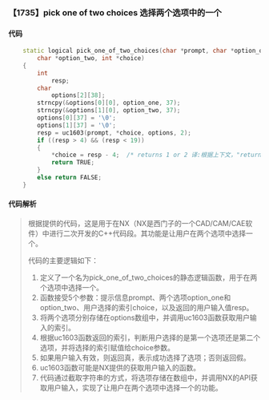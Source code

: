 ### 【1735】pick one of two choices 选择两个选项中的一个

#### 代码

```cpp
    static logical pick_one_of_two_choices(char *prompt, char *option_one,  
        char *option_two, int *choice)  
    {  
        int  
            resp;  
        char  
            options[2][38];  
        strncpy(&options[0][0], option_one, 37);  
        strncpy(&options[1][0], option_two, 37);  
        options[0][37] = '\0';  
        options[1][37] = '\0';  
        resp = uc1603(prompt, *choice, options, 2);  
        if ((resp > 4) && (resp < 19))  
        {  
            *choice = resp - 4;  /* returns 1 or 2 译:根据上下文，"returns 1 or 2" 可翻译为“返回1或2”。 */  
            return TRUE;  
        }  
        else return FALSE;  
    }

```

#### 代码解析

> 根据提供的代码，这是用于在NX（NX是西门子的一个CAD/CAM/CAE软件）中进行二次开发的C++代码段。其功能是让用户在两个选项中选择一个。
>
> 代码的主要逻辑如下：
>
> 1. 定义了一个名为pick_one_of_two_choices的静态逻辑函数，用于在两个选项中选择一个。
> 2. 函数接受5个参数：提示信息prompt、两个选项option_one和option_two、用户选择的索引choice，以及返回的用户输入值resp。
> 3. 将两个选项分别存储在options数组中，并调用uc1603函数获取用户输入的索引。
> 4. 根据uc1603函数返回的索引，判断用户选择的是第一个选项还是第二个选项，并将选择的索引赋值给choice参数。
> 5. 如果用户输入有效，则返回真，表示成功选择了选项；否则返回假。
> 6. uc1603函数可能是NX提供的获取用户输入的函数。
> 7. 代码通过截取字符串的方式，将选项存储在数组中，并调用NX的API获取用户输入，实现了让用户在两个选项中选择一个的功能。
>
